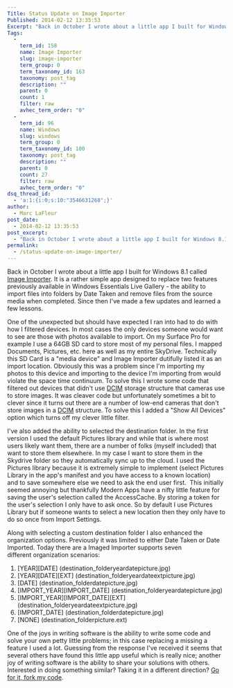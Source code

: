 ```yaml
---
Title: Status Update on Image Importer
Published: 2014-02-12 13:35:53
Excerpt: "Back in October I wrote about a little app I built for Windows 8.1 called Image Importer. It is a rather simple app designed to replace two features previously available in Windows Essentials Live Gallery - the ability to import files into folders by Date Taken and remove files from the source media when completed. Since then I've made a few updates and learned a few lessons."
Tags:
  - 
    term_id: 158
    name: Image Importer
    slug: image-importer
    term_group: 0
    term_taxonomy_id: 163
    taxonomy: post_tag
    description: ""
    parent: 0
    count: 1
    filter: raw
    avhec_term_order: "0"
  - 
    term_id: 96
    name: Windows
    slug: windows
    term_group: 0
    term_taxonomy_id: 100
    taxonomy: post_tag
    description: ""
    parent: 0
    count: 27
    filter: raw
    avhec_term_order: "0"
dsq_thread_id:
  - 'a:1:{i:0;s:10:"3546631268";}'
author:
  - Marc LaFleur
post_date:
  - 2014-02-12 13:35:53
post_excerpt:
  - "Back in October I wrote about a little app I built for Windows 8.1 called Image Importer. It is a rather simple app designed to replace two features previously available in Windows Essentials Live Gallery - the ability to import files into folders by Date Taken and remove files from the source media when completed. Since then I've made a few updates and learned a few lessons."
permalink:
  - /status-update-on-image-importer/
---
```

Back in October I wrote about a little app I built for Windows 8.1 called <a title="Image Importer" href="http://massivescale.azurewebsites.net/image-importer/">Image Importer</a>. It is a rather simple app designed to replace two features previously available in Windows Essentials Live Gallery - the ability to import files into folders by Date Taken and remove files from the source media when completed. Since then I've made a few updates and learned a few lessons.

One of the unexpected but should have expected I ran into had to do with how I filtered devices. In most cases the only devices someone would want to see are those with photos available to import. On my Surface Pro for example I use a 64GB SD card to store most of my personal files. I mapped Documents, Pictures, etc. here as well as my entire SkyDrive. Technically this SD Card is a "media device" and Image Importer dutifully listed it as an import location. Obviously this was a problem since I'm importing my photos to this device and importing to the device I'm importing from would violate the space time continuum. To solve this I wrote some code that filtered out devices that didn't use <a href="http://en.wikipedia.org/wiki/Design_rule_for_Camera_File_system" target="_blank">DCIM</a> storage structure that cameras use to store images. It was cleaver code but unfortunately sometimes a bit to clever since it turns out there are a number of low-end cameras that don't store images in a <a href="http://en.wikipedia.org/wiki/Design_rule_for_Camera_File_system" target="_blank">DCIM</a> structure. To solve this I added a "Show All Devices" option which turns off my clever little filter.

I've also added the ability to selected the destination folder. In the first version I used the default Pictures library and while that is where most users likely want them, there are a number of folks (myself included) that want to store them elsewhere. In my case I want to store them in the Skydrive folder so they automatically sync up to the cloud. I used the Pictures library because it is extremely simple to implement (select Pictures Library in the app's manifest and you have access to a known location) and to save somewhere else we need to ask the end user first.  This initially seemed annoying but thankfully Modern Apps have a nifty little feature for saving the user's selection called the AccessCache. By storing a token for the user's selection I only have to ask once. So by default I use Pictures Library but if someone wants to select a new location then they only have to do so once from Import Settings.

Along with selecting a custom destination folder I also enhanced the organization options. Previously it was limited to either Date Taken or Date Imported. Today there are a Imaged Importer supports seven different organization scenarios:
<ol>
	<li>[YEAR][DATE] (destination_folderyeardatepicture.jpg)</li>
	<li>[YEAR][DATE][EXT] (destination_folderyeardateextpicture.jpg)</li>
	<li>[DATE] (destination_folderdatepicture.jpg)</li>
	<li>[IMPORT_YEAR][IMPORT_DATE] (destination_folderyeardatepicture.jpg)</li>
	<li>[IMPORT_YEAR][IMPORT_DATE][EXT] (destination_folderyeardateextpicture.jpg)</li>
	<li>[IMPORT_DATE] (destination_folderdatepicture.jpg)</li>
	<li>[NONE] (destination_folderpicture.ext)</li>
</ol>
One of the joys in writing software is the ability to write some code and solve your own petty little problems; in this case replacing a missing a feature I used a lot. Guessing from the response I've received it seems that several others have found this little app useful which is really nice; another joy of writing software is the ability to share your solutions with others. Interested in doing something similar? Taking it in a different direction? <a href="https://github.com/mlafleur/ImageImport" target="_blank">Go for it, fork my code</a>.